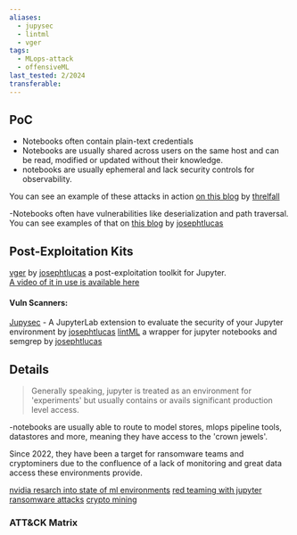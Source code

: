 ```yaml
---
aliases:
  - jupysec
  - lintml
  - vger
tags:
  - MLops-attack
  - offensiveML
last_tested: 2/2024
transferable:
---
```

## **PoC**

- Notebooks often contain plain-text credentials
- Notebooks are usually shared across users on the same host and can be read, modified or updated without their knowledge.
- notebooks are usually ephemeral and lack security controls for observability.
	
You can see an example of these attacks in action [on this blog](https://5stars217.github.io/2023-08-08-red-teaming-with-ml-models/#jupyter) by [threlfall](https://twitter.com/WHITEHACKSEC)  

-Notebooks often have vulnerabilities like deserialization and path traversal.
You can see examples of that on [this blog](https://developer.nvidia.com/blog/analyzing-the-security-of-machine-learning-research-code/) by  [josephtlucas](https://twitter.com/josephtlucas) 

## Post-Exploitation Kits
[vger](https://github.com/JosephTLucas/vger)  by [josephtlucas](https://twitter.com/josephtlucas) a post-exploitation toolkit for Jupyter.  
[A video of it in use is available here](https://www.youtube.com/watch?v=EfEpz0VGTx8 )
#### Vuln Scanners:
[Jupysec](https://github.com/JosephTLucas/jupysec ) -  A JupyterLab extension to evaluate the security of your Jupyter environment  by [josephtlucas](https://twitter.com/josephtlucas) 
[lintML](https://github.com/JosephTLucas/lintML) a wrapper for jupyter notebooks and semgrep by [josephtlucas](https://twitter.com/josephtlucas) 

## **Details**

> Generally speaking, jupyter is treated as an environment for 'experiments' but usually contains or avails significant production level access.

-notebooks are usually able to route to model stores, mlops pipeline tools, datastores and more, meaning they have access to the 'crown jewels'.

Since 2022, they have been a target for ransomware teams and cryptominers due to the confluence of a lack of monitoring and great data access these environments provide.

[nvidia resarch into state of ml environments](https://developer.nvidia.com/blog/analyzing-the-security-of-machine-learning-research-code/) 
[red teaming with jupyter](https://5stars217.github.io/2023-08-08-red-teaming-with-ml-models/#jupyter)
[ransomware attacks](https://www.scmagazine.com/brief/qubitstrike-attacks-launched-against-jupyter-notebooks)
[crypto mining](https://blog.aquasec.com/python-ransomware-jupyter-notebook) 
### ATT&CK Matrix